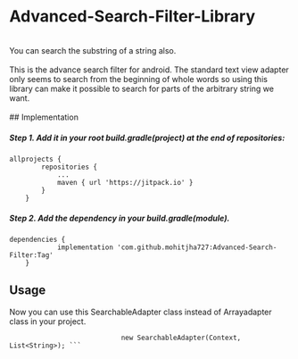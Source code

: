 # Advanced-Search-Filter-Library
<br/>
 You can search the substring of a string also.
 
<br/>
<br/>
This is the advance search filter for android.
The standard text view adapter only seems to search from the beginning of whole words 
so using this library can make it possible to search 
for parts of the arbitrary string we want.<br/>
<br/>
## Implementation

##### Step 1. Add it in your root build.gradle(project) at the end of repositories:
```
allprojects {
		repositories {
			...
			maven { url 'https://jitpack.io' }
		}
	}
```
##### Step 2. Add the dependency in your build.gradle(module).
```
dependencies {
	        implementation 'com.github.mohitjha727:Advanced-Search-Filter:Tag'
	}
```

## Usage
Now you can use this SearchableAdapter class instead of Arrayadapter class in your project.<br/>

```SearchableAdapter adapter = 
                            new SearchableAdapter(Context, List<String>); ```

